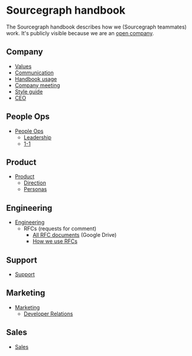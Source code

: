 # Sourcegraph handbook

The Sourcegraph handbook describes how we (Sourcegraph teammates) work. It's publicly visible because we are an [open company](../company/open_source_open_company.md#open-company).

## Company

- [Values](values.md)
- [Communication](communication.md)
- [Handbook usage](usage.md)
- [Company meeting](company_meeting.md)
- [Style guide](style_guide.md)
- [CEO](ceo/index.md)

## People Ops

- [People Ops](people-ops/index.md)
  - [Leadership](leadership/index.md)
  - [1-1](leadership/1-1.md)

## Product

- [Product](product/index.md)
  - [Direction](../direction/index.md)
  - [Personas](product/personas.md)

## Engineering

- [Engineering](engineering/index.md)
  - RFCs (requests for comment)
     - [All RFC documents](https://drive.google.com/drive/folders/1bip_pMeWePyNNdCEETRzoyMdLtntcNKR) (Google Drive)
     - [How we use RFCs](engineering/rfcs/index.md)


## Support

- [Support](support/index.md)

## Marketing

- [Marketing](marketing/index.md)
  - [Developer Relations](marketing/developer-relations/index.md)

## Sales

- [Sales](sales/index.md)
